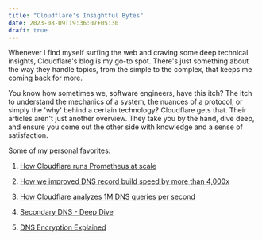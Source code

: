 ```yaml
---
title: "Cloudflare's Insightful Bytes"
date: 2023-08-09T19:36:07+05:30
draft: true
---
```


Whenever I find myself surfing the web and craving some deep technical insights, Cloudflare's blog is my go-to spot. There's just something about the way they handle topics, from the simple to the complex, that keeps me coming back for more.

You know how sometimes we, software engineers, have this itch? The itch to understand the mechanics of a system, the nuances of a protocol, or simply the 'why' behind a certain technology? Cloudflare gets that. Their articles aren't just another overview. They take you by the hand, dive deep, and ensure you come out the other side with knowledge and a sense of satisfaction.

Some of my personal favorites:

1. <a href="https://blog.cloudflare.com/how-cloudflare-runs-prometheus-at-scale/" target="_blank" rel="noopener noreferrer">How Cloudflare runs Prometheus at scale</a>

2. <a href="https://blog.cloudflare.com/dns-build-improvement/" target="_blank" rel="noopener noreferrer">How we improved DNS record build speed by more than 4,000x</a>

3. <a href="https://blog.cloudflare.com/how-cloudflare-analyzes-1m-dns-queries-per-second/" target="_blank" rel="noopener noreferrer">How Cloudflare analyzes 1M DNS queries per second</a>

4. <a href="https://blog.cloudflare.com/secondary-dns-deep-dive/" target="_blank" rel="noopener noreferrer">Secondary DNS - Deep Dive</a>

5. <a href="https://blog.cloudflare.com/dns-encryption-explained/" target="_blank" rel="noopener noreferrer">DNS Encryption Explained</a>